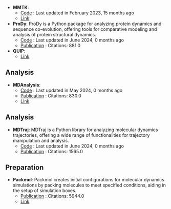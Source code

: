 - **MMTK**: 
	- [Code](https://github.com/khinsen/mmtk) : Last updated in February 2023, 15 months ago
	- [Link](http://dirac.cnrs-orleans.fr/MMTK/)
- **ProDy**: ProDy is a Python package for analyzing protein dynamics and sequence co-evolution, offering tools for comparative modeling and analysis of protein structural dynamics.
	- [Code](https://github.com/prody/ProDy) : Last updated in June 2024, 0 months ago
	- [Publication](https://doi.org/10.1093/bioinformatics/btr168) : Citations: 881.0
- **QUIP**: 
	- [Link](http://libatoms.github.io/QUIP/)

## Analysis
- **MDAnalysis**: 
	- [Code](https://github.com/MDAnalysis/mdanalysis) : Last updated in May 2024, 0 months ago
	- [Publication](https://doi.org/10.25080/majora-629e541a-00e) : Citations: 830.0
	- [Link](http://www.mdanalysis.org/)

## Analysis
- **MDTraj**: MDTraj is a Python library for analyzing molecular dynamics trajectories, offering a wide range of functionalities for trajectory manipulation and analysis.
	- [Code](https://github.com/simtk/mdtraj) : Last updated in June 2024, 0 months ago
	- [Publication](https://doi.org/10.1016/j.bpj.2015.08.015) : Citations: 1565.0

## Preparation
- **Packmol**: Packmol creates initial configurations for molecular dynamics simulations by packing molecules to meet specified conditions, aiding in the setup of simulation boxes.
	- [Publication](https://doi.org/10.1002/jcc.21224) : Citations: 5944.0
	- [Link](https://m3g.github.io/packmol/)
